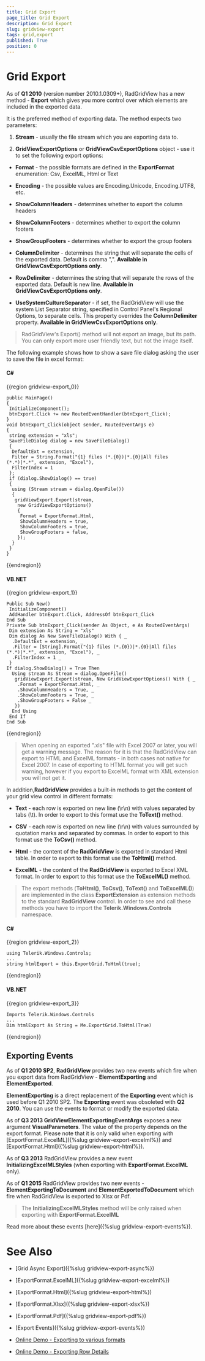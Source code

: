 ```yaml
---
title: Grid Export
page_title: Grid Export
description: Grid Export
slug: gridview-export
tags: grid,export
published: True
position: 0
---
```


# Grid Export


As of __Q1 2010__ (version number 2010.1.0309+), RadGridView has a new method - __Export__ which gives you more control over which elements are included in the exported data.

It is the preferred method of exporting data. The method expects two parameters:

1. __Stream__ - usually the file stream which you are exporting data to.

2. __GridViewExportOptions__ or __GridViewCsvExportOptions__ object - use it to set the following export options: 

* __Format__ - the possible formats are defined in the __ExportFormat__ enumeration: Csv, ExcelML, Html or Text

* __Encoding__ - the possible values are Encoding.Unicode, Encoding.UTF8, etc.

* __ShowColumnHeaders__ - determines whether to export the column headers

* __ShowColumnFooters__ - determines whether to export the column footers

* __ShowGroupFooters__ - determines whether to export the group footers

* __ColumnDelimiter__ - determines the string that will separate the cells of the exported data. Default is comma ",". __Available in GridViewCsvExportOptions only__.

* __RowDelimiter__ - determines the string that will separate the rows of the exported data. Default is new line. __Available in GridViewCsvExportOptions only__.

* __UseSystemCultureSeparator__ - if set, the RadGridView will use the system List Separator string, specified in Control Panel's Regional Options, to separate cells. This property overrides the __ColumnDelimiter__ property. __Available in GridViewCsvExportOptions only__.

>RadGridView's Export() method will not export an image, but its path. You can only export more user friendly text, but not the image itself.

The following example shows how to show a save file dialog asking the user to save the file in excel format:

#### __C#__

{{region gridview-export_0}}

	public MainPage()
	{
	 InitializeComponent();
	 btnExport.Click += new RoutedEventHandler(btnExport_Click); 
	}
	void btnExport_Click(object sender, RoutedEventArgs e)
	{
	 string extension = "xls";
	 SaveFileDialog dialog = new SaveFileDialog()
	 {
	  DefaultExt = extension,
	  Filter = String.Format("{1} files (*.{0})|*.{0}|All files (*.*)|*.*", extension, "Excel"),
	  FilterIndex = 1
	 };
	 if (dialog.ShowDialog() == true)
	 {
	  using (Stream stream = dialog.OpenFile())
	  {
	   gridViewExport.Export(stream,
	    new GridViewExportOptions()
	    {
	     Format = ExportFormat.Html,
	     ShowColumnHeaders = true,
	     ShowColumnFooters = true,
	     ShowGroupFooters = false,
	    });
	  }
	 }
	}
{{endregion}}


#### __VB.NET__

{{region gridview-export_1}}

	Public Sub New()
	 InitializeComponent()
	 AddHandler btnExport.Click, AddressOf btnExport_Click
	End Sub
	Private Sub btnExport_Click(sender As Object, e As RoutedEventArgs)
	 Dim extension As String = "xls"
	 Dim dialog As New SaveFileDialog() With { _
	  .DefaultExt = extension, _
	  .Filter = [String].Format("{1} files (*.{0})|*.{0}|All files (*.*)|*.*", extension, "Excel"), _
	  .FilterIndex = 1 _
	 }
	If dialog.ShowDialog() = True Then
	  Using stream As Stream = dialog.OpenFile()
	   gridViewExport.Export(stream, New GridViewExportOptions() With { _
	    .Format = ExportFormat.Html, _
	    .ShowColumnHeaders = True, _
	    .ShowColumnFooters = True, _
	    .ShowGroupFooters = False _
	   })
	  End Using
	 End If
	End Sub
{{endregion}}

>When opening an exported ".xls" file with Excel 2007 or later, you will get a warning message. The reason for it is that the RadGridView can export to HTML and ExcelML formats - in both cases not native for Excel 2007. In case of exporting to HTML format you will get such warning, however if you export to ExcelML format with XML extension you will not get it.
        

In addition,__RadGridView__ provides a built-in methods to get the content of your grid view control in different formats:

* __Text__ - each row is exported on new line (\r\n) with values separated by tabs (\t). In order to export to this format use the __ToText()__ method.

* __CSV__ - each row is exported on new line (\r\n) with values surrounded by quotation marks and separated by commas. In order to export to this format use the __ToCsv()__ method.

* __Html__ - the content of the __RadGridView__ is exported in standard Html table. In order to export to this format use the __ToHtml()__ method.

* __ExcelML__ - the content of the __RadGridView__ is exported to Excel XML format. In order to export to this format use the __ToExcelML()__ method.

>The export methods (__ToHtml()__, __ToCsv()__, __ToText()__ and __ToExcelML()__) are implemented in the class __ExportExtension__ as extension methods to the standard __RadGridView__ control. In order to see and call these methods you have to import the __Telerik.Windows.Controls__ namespace.

#### __C#__

{{region gridview-export_2}}

	using Telerik.Windows.Controls;
	...
	string htmlExport = this.ExportGrid.ToHtml(true);
{{endregion}}


#### __VB.NET__

{{region gridview-export_3}}

	Imports Telerik.Windows.Controls
	...
	Dim htmlExport As String = Me.ExportGrid.ToHtml(True)
{{endregion}}


## Exporting Events

As of __Q1 2010 SP2__, __RadGridView__ provides two new events which fire when you export data from RadGridView - __ElementExporting__ and __ElementExported__. 

__ElementExporting__ is a direct replacement of the __Exporting__ event which is used before Q1 2010 SP2. The __Exporting__ event was obsoleted with __Q2 2010__. You can use the events to format or modify the exported data.


As of __Q3 2013 GridViewElementExportingEventArgs__ exposes a new argument __VisualParameters__. The value of the property depends on the export format. Please note that it is only valid when exporting with 
[ExportFormat.ExcelML]({%slug gridview-export-excelml%}) and [ExportFormat.Html]({%slug gridview-export-html%}).
        

As of __Q3 2013__ RadGridView provides a new event __InitializingExcelMLStyles__ (when exporting with __ExportFormat.ExcelML__ only).

As of __Q1 2015__ RadGridView provides two new events - __ElementExportingToDocument__ and __ElementExportedToDocument__ which fire when RadGridView is exported to Xlsx or Pdf.
        

>The __InitializingExcelMLStyles__ method will be only raised when exporting with __ExportFormat.ExcelML__

Read more about these events [here]({%slug gridview-export-events%}).
        
# See Also

 * [Grid Async Export]({%slug gridview-export-async%})

 * [ExportFormat.ExcelML]({%slug gridview-export-excelml%})

 * [ExportFormat.Html]({%slug gridview-export-html%})
 
 * [ExportFormat.Xlsx]({%slug gridview-export-xlsx%})
 
 * [ExportFormat.Pdf]({%slug gridview-export-pdf%})

 * [Export Events]({%slug gridview-export-events%})
 
 * [Online Demo - Exporting to various formats](http://demos.telerik.com/silverlight/#GridView/Exporting)
 
 * [Online Demo - Exporting Row Details](http://demos.telerik.com/silverlight/#GridView/ExportingRowDetails)
